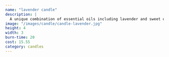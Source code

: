```yaml
---
name: "lavender candle"
description: |
  A unique combination of essential oils including lavender and sweet orange, honey, and our 100% natural beeswax is guaranteed to soothe, and add warmth to any room.
image: "/images/candle/candle-lavender.jpg"
height: 4
width: 3
burn-time: 20
cost: 15.55
category: candles
---
```

